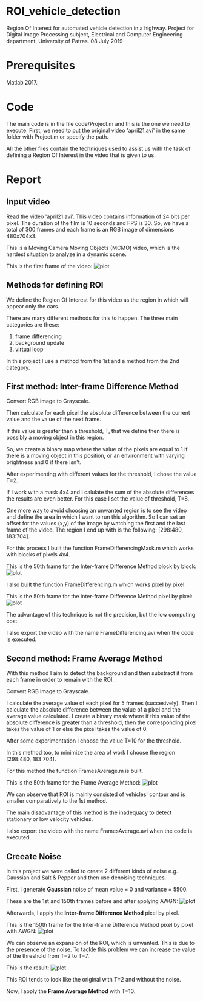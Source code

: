 # ROI_vehicle_detection
Region Of Interest for automated vehicle detection in a highway.
Project for Digital Image Processing subject, Electrical and Computer Engineering department, University of Patras.
08 July 2019

# Prerequisites

Matlab 2017.

# Code

The main code is in the file code/Project.m and this is the one we need to execute. First, we need to put the original video 'april21.avi' in the same folder with Project.m or specify the path.

All the other files contain the techniques used to assist us with the task of defining a Region Of Interest in the video that is given to us.

# Report

## Input video
Read the video 'april21.avi'. This video contains information of 24 bits per pixel. The duration of the film is 10 seconds and FPS is 30. So, we have a total of 300 frames
and each frame is an RGB image of dimensions 480x704x3.

This is a Moving Camera Moving Objects (MCMO) video, which is the hardest situation to analyze in a dynamic scene.

This is the first frame of the video:
![plot](./images/first_frame.jpg "First frame of the video")

## Methods for defining ROI
We define the Region Of Interest for this video as the region in which will appear only the cars.

There are many different methods for this to happen. The three main categories are these:
1) frame differencing
2) background update
3) virtual loop

In this project I use a method from the 1st and a method from the 2nd category.

## First method: Inter-frame Difference Method

Convert RGB image to Grayscale. 

Then calculate for each pixel the absolute difference between the current value and the value of the next frame. 

If this value is greater than a threshold, T, that we define then there is possibly a moving object in this region.

So, we create a binary map where the value of the pixels are equal to 1 if there is a moving object in this position, or an environment with varying brightness and 0 if there isn't.

After experimenting with different values for the threshold, I chose the value T=2.

If I work with a mask 4x4 and I calulate the sum of the absolute differences the results are even better. For this case I set the value of threshold, T=8.

One more way to avoid choosing an unwanted region is to see the video and define the area in which I want to run this algorithm. So I can set an offset for the values (x,y) of the image by watching the first and the last frame of the video. The region I end up with is the following: [298:480, 183:704].

For this process I built the function FrameDifferencingMask.m which works with blocks of pixels 4x4.

This is the 50th frame for the Inter-frame Difference Method block by block:
![plot](./images/ROI_for_frameNo50_block_by_block.jpg "50th frame block by block difference")

I also built the function FrameDifferencing.m which works pixel by pixel.

This is the 50th frame for the Inter-frame Difference Method pixel by pixel:
![plot](./images/ROI_for_frameNo50_pixel_by_pixel.jpg "50th frame pixel by pixel difference")

The advantage of this technique is not the precision, but the low computing cost.

I also export the video with the name FrameDifferencing.avi when the code is executed.

## Second method: Frame Average Method

With this method I aim to detect the background and then substract it from each frame in order to remain with the ROI.

Convert RGB image to Grayscale. 

I calculate the average value of each pixel for 5 frames (succesively). Then I calculate the absolute difference between the value of a pixel and the average value calculated. I create a binary mask where if this value of the absolute difference is greater than a threshold, then the corresponding pixel takes the value of 1 or else the pixel takes the value of 0.

After some experimentation I choose the value T=10 for the threshold.

In this method too, to minimize the area of work I choose the region [298:480, 183:704].

For this method the function FramesAverage.m is built.

This is the 50th frame for the Frame Average Method:
![plot](./images/ROI_for_frameNo50_frames_average.jpg "50th frame for frames average method")

We can observe that ROI is mainly consisted of vehicles' contour and is smaller comparatively to the 1st method. 

The main disadvantage of this method is the inadequacy to detect stationary or low velocity vehicles.

I also export the video with the name FramesAverage.avi when the code is executed.

## Creeate Noise 

In this project we were called to create 2 different kinds of noise  e.g. Gaussian and Salt & Pepper and then use denoising techniques.

First, I generate **Gaussian** noise of mean value = 0 and variance = 5500. 

These are the 1st and 150th frames before and after applying AWGN:
![plot](./images/example_AWGN.jpg "1st and 150th frames before and after AWGN")

Afterwards, I apply the **Inter-frame Difference Method** pixel by pixel.

This is the 150th frame for the Inter-frame Difference Method pixel by pixel with AWGN:
![plot](./images/ROI_for_frameNo150_pixel_by_pixel_AWGN.jpg "150th frame pixel by pixel difference with AWGN")

We can observe an expansion of the ROI, which is unwanted. This is due to the presence of the noise. To tackle this problem we can increase the value of the threshold from T=2 to T=7.

This is the result:
![plot](./images/ROI_for_frameNo150_pixel_by_pixel_AWGN_T7.jpg "150th frame pixel by pixel difference with AWGN and T=7")

This ROI tends to look like the original with T=2 and without the noise.

Now, I apply the **Frame Average Method** with T=10.


